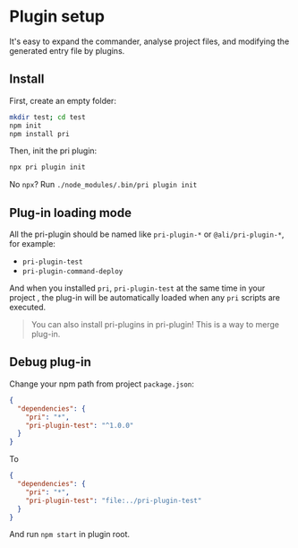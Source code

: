 # Plugin setup

It's easy to expand the commander, analyse project files, and modifying the generated entry file by plugins.

## Install

First, create an empty folder:

```bash
mkdir test; cd test
npm init
npm install pri
```

Then, init the pri plugin:

```bash
npx pri plugin init
```

No `npx`? Run `./node_modules/.bin/pri plugin init`

## Plug-in loading mode

All the pri-plugin should be named like `pri-plugin-*` or `@ali/pri-plugin-*`, for example:

* `pri-plugin-test`
* `pri-plugin-command-deploy`

And when you installed `pri`, `pri-plugin-test` at the same time in your project , the plug-in will be automatically loaded when any `pri` scripts are executed.

> You can also install pri-plugins in pri-plugin! This is a way to merge plug-in.

## Debug plug-in

Change your npm path from project `package.json`:

```json
{
  "dependencies": {
    "pri": "*",
    "pri-plugin-test": "^1.0.0"
  }
}
```

To

```json
{
  "dependencies": {
    "pri": "*",
    "pri-plugin-test": "file:../pri-plugin-test"
  }
}
```

And run `npm start` in plugin root.
